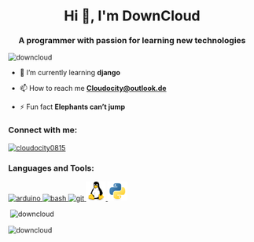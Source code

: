 <h1 align="center">Hi 👋, I'm DownCloud</h1>
<h3 align="center">A programmer with passion for learning new technologies</h3>

<p align="left"> <img src="https://komarev.com/ghpvc/?username=downcloud&label=Profile%20views&color=0e75b6&style=flat" alt="downcloud" /> </p>

- 🌱 I’m currently learning **django**

- 📫 How to reach me **Cloudocity@outlook.de**

- ⚡ Fun fact **Elephants can’t jump**

<h3 align="left">Connect with me:</h3>
<p align="left">
<a href="https://twitter.com/cloudocity0815" target="blank"><img align="center" src="https://raw.githubusercontent.com/rahuldkjain/github-profile-readme-generator/master/src/images/icons/Social/twitter.svg" alt="cloudocity0815" height="30" width="40" /></a>
</p>

<h3 align="left">Languages and Tools:</h3>
<p align="left"> <a href="https://www.arduino.cc/" target="_blank" rel="noreferrer"> <img src="https://cdn.worldvectorlogo.com/logos/arduino-1.svg" alt="arduino" width="40" height="40"/> </a> <a href="https://www.gnu.org/software/bash/" target="_blank" rel="noreferrer"> <img src="https://www.vectorlogo.zone/logos/gnu_bash/gnu_bash-icon.svg" alt="bash" width="40" height="40"/> </a> <a href="https://git-scm.com/" target="_blank" rel="noreferrer"> <img src="https://www.vectorlogo.zone/logos/git-scm/git-scm-icon.svg" alt="git" width="40" height="40"/> </a> <a href="https://www.linux.org/" target="_blank" rel="noreferrer"> <img src="https://raw.githubusercontent.com/devicons/devicon/master/icons/linux/linux-original.svg" alt="linux" width="40" height="40"/> </a> <a href="https://www.python.org" target="_blank" rel="noreferrer"> <img src="https://raw.githubusercontent.com/devicons/devicon/master/icons/python/python-original.svg" alt="python" width="40" height="40"/> </a> </p>

<p>&nbsp;<img align="center" src="https://github-readme-stats.vercel.app/api?username=downcloud&show_icons=true&locale=en" alt="downcloud" /></p>

<p><img align="center" src="https://github-readme-streak-stats.herokuapp.com/?user=downcloud&" alt="downcloud" /></p>

